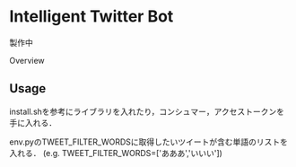 Intelligent Twitter Bot
====

製作中

Overview

## Usage

install.shを参考にライブラリを入れたり，コンシュマー，アクセストークンを手に入れる．

env.pyのTWEET_FILTER_WORDSに取得したいツイートが含む単語のリストを入れる．
(e.g. TWEET_FILTER_WORDS=['あああ','いいい'])

